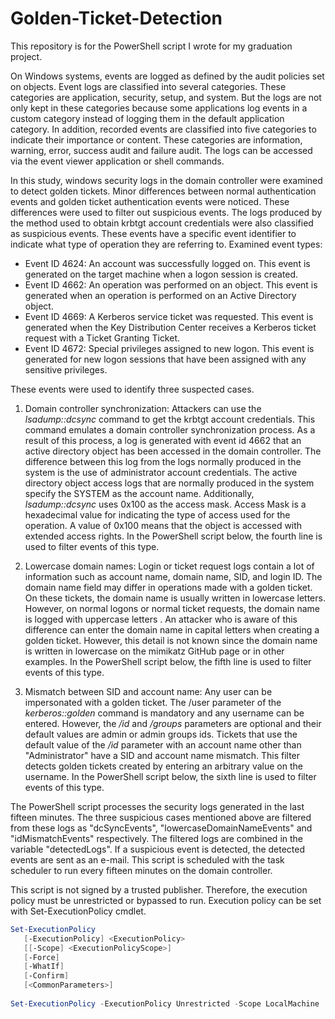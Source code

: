 # Golden-Ticket-Detection
This repository is for the PowerShell script I wrote for my graduation project.

On Windows systems, events are logged as defined by the audit policies set on objects.
Event logs are classified into several categories. These categories are application, security, setup, and system.
But the logs are not only kept in these categories because some applications log events in a custom category instead
of logging them in the default application category. In addition, recorded events are classified into five categories
to indicate their importance or content. These categories are information, warning, error, success audit and failure
audit. The logs can be accessed via the event viewer application or shell commands.

In this study, windows security logs in the domain controller were examined to detect golden tickets. Minor differences
between normal authentication events and golden ticket authentication events were noticed. These differences were used
to filter out suspicious events. The logs produced by the method used to obtain krbtgt account credentials were also
classified as suspicious events. These events have a specific event identifier to indicate what type of operation they
are referring to. Examined event types:

* Event ID 4624: An account was successfully logged on. This event is generated on the target machine when a logon session is created.
* Event ID 4662: An operation was performed on an object. This event is generated when an operation is performed on an Active Directory object.
* Event ID 4669: A Kerberos service ticket was requested. This event is generated when the Key Distribution Center receives a Kerberos
ticket request with a Ticket Granting Ticket.
* Event ID 4672: Special privileges assigned to new logon. This event is generated for new logon sessions that have been 
assigned with any sensitive privileges.

These events were used to identify three suspected cases.

1.  Domain controller synchronization: Attackers can use the _lsadump::dcsync_ command to get the krbtgt account credentials.
This command emulates a domain controller synchronization process. As a result of this process, a log is generated with 
event id 4662 that an active directory object has been accessed in the domain controller. The difference between this log
from the logs normally produced in the system is the use of administrator account credentials. The active directory object 
access logs that are normally produced in the system specify the SYSTEM as the account name. Additionally, _lsadump::dcsync_ uses
0x100 as the access mask. Access Mask is a hexadecimal value for indicating the type of access used for the operation. A value of
0x100 means that the object is accessed with extended access rights. In the PowerShell script below, the fourth line is used to 
filter events of this type.

1. Lowercase domain names: Login or ticket request logs contain a lot of information such as account name, domain name, SID, and
login ID. The domain name field may differ in operations made with a golden ticket. On these tickets, the domain name is usually
written in lowercase letters. However, on normal logons or normal ticket requests, the domain name is logged with uppercase letters
. An attacker who is aware of this difference can enter the domain name in capital letters when creating a golden ticket. However,
this detail is not known since the domain name is written in lowercase on the mimikatz GitHub page or in other examples. In the
PowerShell script below, the fifth line is used to filter events of this type.

1. Mismatch between SID and account name: Any user can be impersonated with a golden ticket. The /user parameter of the  
_kerberos::golden_ command is mandatory and any username can be entered. However, the _/id_ and _/groups_ parameters are optional
and their default values are admin or admin groups ids. Tickets that use the default value of the _/id_ parameter with an account 
name other than "Administrator" have a SID and account name mismatch. This filter detects golden tickets created by entering an 
arbitrary value on the username. In the PowerShell script below, the sixth line is used to filter events of this type.

The PowerShell script processes the security logs generated in the last fifteen minutes. The three suspicious cases mentioned 
above are filtered from these logs as "dcSyncEvents", "lowercaseDomainNameEvents" and "idMismatchEvents" respectively. The filtered
logs are combined in the variable "detectedLogs". If a suspicious event is detected, the detected events are sent as an e-mail.
This script is scheduled with the task scheduler to run every fifteen minutes on the domain controller.

This script is not signed by a trusted publisher. Therefore, the execution policy must be unrestricted or bypassed to run. 
Execution policy can be set with Set-ExecutionPolicy cmdlet.
```powershell
Set-ExecutionPolicy
   [-ExecutionPolicy] <ExecutionPolicy>
   [[-Scope] <ExecutionPolicyScope>]
   [-Force]
   [-WhatIf]
   [-Confirm]
   [<CommonParameters>]
   
Set-ExecutionPolicy -ExecutionPolicy Unrestricted -Scope LocalMachine

```


